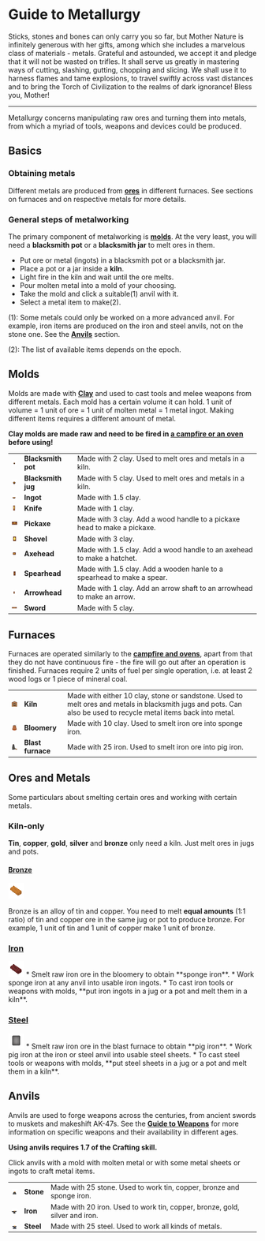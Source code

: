 # Guide to Metallurgy

Sticks, stones and bones can only carry you so far, but Mother Nature is infinitely generous with her gifts, among which she includes a marvelous class of materials - metals. Grateful and astounded, we accept it and pledge that it will not be wasted on trifles.  It shall serve us greatly in mastering ways of cutting, slashing, gutting, chopping and slicing. We shall use it to harness flames and tame explosions, to travel swiftly across vast distances and to bring the Torch of Civilization to the realms of dark ignorance! Bless you, Mother!

<hr>

Metallurgy concerns manipulating raw ores and turning them into metals, from which a myriad of tools, weapons and devices could be produced.

## Basics

### Obtaining metals

Different metals are produced from **[ores](Guide_to_Crafting#ores)** in different furnaces. See sections on furnaces and on respective metals for more details.

### General steps of metalworking

The primary component of metalworking is **[molds](#molds)**. At the very least, you will need a **blacksmith pot** or a **blacksmith jar** to melt ores in them.

* Put ore or metal (ingots) in a blacksmith pot or a blacksmith jar.
* Place a pot or a jar inside a **kiln**.
* Light fire in the kiln and wait until the ore melts.
* Pour molten metal into a mold of your choosing.
* Take the mold and click a suitable(1) anvil with it.
* Select a metal item to make(2).

(1): Some metals could only be worked on a more advanced anvil. For example, iron items are produced on the iron and steel anvils, not on the stone one. See the **[Anvils](#anvils)** section.

(2): The list of available items depends on the epoch.

## Molds

Molds are made with **[Clay](Full_Crafting_List#clay)** and used to cast tools and melee weapons from different metals. Each mold has a certain volume it can hold.  1 unit of volume = 1 unit of ore = 1 unit of molten metal = 1 metal ingot. Making different items requires a different amount of metal.

**Clay molds are made raw and need to be fired in [a campfire or an oven](Guide_to_Crafting#campfire-and-ovens) before using!**

<table>
<tbody>
<tr>
<td width="5%"><img src="assets/images/mold_blacksmith_pot_full.png"></td>
<td><b>Blacksmith pot</b></td>
<td>Made with 2 clay. Used to melt ores and metals in a kiln.</td>
</tr>
<tr>
<td><img src="assets/images/mold_blacksmith_jug_full.png"></td>
<td><b>Blacksmith jug</b></td>
<td>Made with 5 clay. Used to melt ores and metals in a kiln.</td>
</tr>
<tr>
<td><img src="assets/images/mold_ingot_full.png"></td>
<td><b>Ingot</b></td>
<td>Made with 1.5 clay.</td>
</tr>
<tr>
<td><img src="assets/images/mold_knife_full.png"></td>
<td><b>Knife</b></td>
<td>Made with 1 clay.</td>
</tr>
<tr>
<td><img src="assets/images/mold_pickaxe_full.png"></td>
<td><b>Pickaxe</b></td>
<td>Made with 3 clay. Add a wood handle to a pickaxe head to make a pickaxe.</td>
</tr>
<tr>
<td><img src="assets/images/mold_shovel_full.png"></td>
<td><b>Shovel</b></td>
<td>Made with 3 clay.</td>
</tr>
<tr>
<td><img src="assets/images/mold_axehead_full.png"></td>
<td><b>Axehead</b></td>
<td>Made with 1.5 clay. Add a wood handle to an axehead to make a hatchet.</td>
</tr>
<tr>
<td><img src="assets/images/mold_spearhead_full.png"></td>
<td><b>Spearhead</b></td>
<td>Made with 1.5 clay. Add a wooden hanle to a spearhead to make a spear.</td>
</tr>
<tr>
<td><img src="assets/images/mold_arrowhead_full.png"></td>
<td><b>Arrowhead</b></td>
<td>Made with 1 clay. Add an arrow shaft to an arrowhead to make an arrow.</td>
</tr>
<tr>
<td><img src="assets/images/mold_sword_full.png"></td>
<td><b>Sword</b></td>
<td>Made with 5 clay.</td>
</tr>
</tbody>
</table>

## Furnaces

Furnaces are operated similarly to the **[campfire and ovens](Guide_to_Crafting#campfire-and-ovens)**, apart from that they do not have continuous fire - the fire will go out after an operation is finished. Furnaces require 2 units of fuel per single operation, i.e. at least 2 wood logs or 1 piece of mineral coal.

<table>
<tbody>
<tr>
<td width="5%"><img src="assets/images/kiln_clay.png"></td>
<td><b>Kiln</b></td>
<td>Made with either 10 clay, stone or sandstone. Used to melt ores and metals in blacksmith jugs and pots. Can also be used to recycle metal items back into metal.</td>
</tr>
<tr>
<td><img src="assets/images/bloomery.png"></td>
<td><b>Bloomery</b></td>
<td>Made with 10 clay. Used to smelt iron ore into sponge iron.</td>
</tr>
<tr>
<td><img src="assets/images/blast_furnace.png"></td>
<td><b>Blast furnace</b></td>
<td>Made with 25 iron. Used to smelt iron ore into pig iron.</td>
</tr>
</tbody>
</table>


## Ores and Metals

Some particulars about smelting certain ores and working with certain metals.

### Kiln-only

**Tin**, **copper**, **gold**, **silver** and **bronze** only need a kiln. Just melt ores in jugs and pots.

#### [Bronze](Full_Crafting_List#bronze)
<img src="assets/images/sheet_bronze.png">

Bronze is an alloy of tin and copper. You need to melt **equal amounts**  (1:1 ratio) of tin and copper ore in the same jug or pot to produce bronze. For example, 1 unit of tin and 1 unit of copper make 1 unit of bronze.

### [Iron](Full_Crafting_List#iron)
<img src="assets/images/sheet_iron.png">
* Smelt raw iron ore in the bloomery to obtain **sponge iron**.
* Work sponge iron at any anvil into usable iron ingots.
* To cast iron tools or weapons with molds, **put iron ingots in a jug or a pot and melt them in a kiln**.

### [Steel](Full_Crafting_List#steel)
<img src="assets/images/sheet_steel.png">
* Smelt raw iron ore in the blast furnace to obtain **pig iron**.
* Work pig iron at the iron or steel anvil into usable steel sheets.
* To cast steel tools or weapons with molds, **put steel sheets in a jug or a pot and melt them in a kiln**.

## Anvils
Anvils are used to forge weapons across the centuries, from ancient swords to muskets and makeshift AK-47s. See the **[Guide to Weapons](Guide_to_Weapons)** for more information on specific weapons and their availability in different ages.

**Using anvils requires 1.7 of the Crafting skill.**

Click anvils with a mold with molten metal or with some metal sheets or ingots to craft metal items.
<table>
<tbody>
<tr>
<td width="5%"><img src="assets/images/anvil_stone.png"></td>
<td><b>Stone</b></td>
<td>Made with 25 stone. Used to work tin, copper, bronze and sponge iron.</td>
</tr>
<tr>
<td><img src="assets/images/anvil_iron.png"></td>
<td><b>Iron</b></td>
<td>Made with 20 iron. Used to work tin, copper, bronze, gold, silver and iron.</td>
</tr>
<tr>
<td><img src="assets/images/anvil_steel.png"></td>
<td><b>Steel</b></td>
<td>Made with 25 steel. Used to work all kinds of metals.</td>
</tr>
</tbody>
</table>
